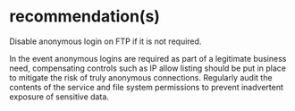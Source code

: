 # recommendation(s)

Disable anonymous login on FTP if it is not required. 

In the event anonymous logins are required as part of a legitimate business need, compensating controls such as IP allow listing should be put in place to mitigate the risk of truly anonymous connections. Regularly audit the contents of the service and file system permissions to prevent inadvertent exposure of sensitive data.
